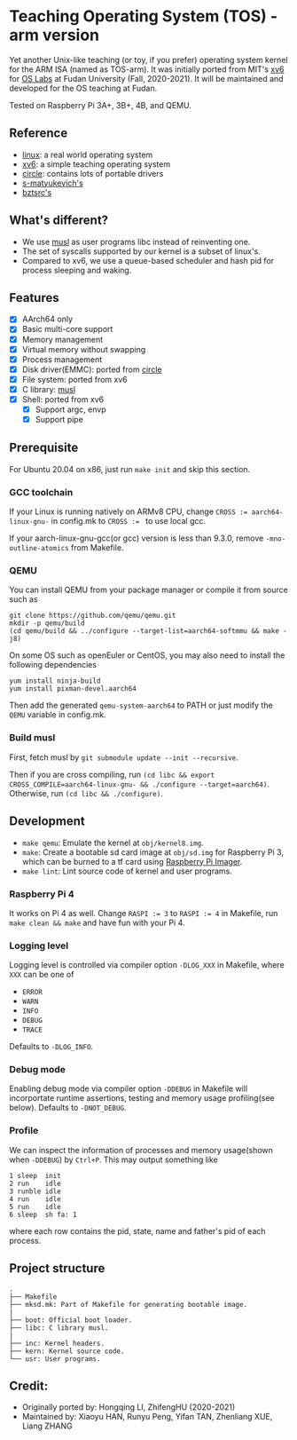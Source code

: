 # Teaching Operating System (TOS) - arm version

Yet another Unix-like teaching (or toy, if you prefer) operating system kernel for the ARM ISA (named as TOS-arm).  It was initially ported from MIT's [xv6](https://github.com/mit-pdos/xv6-public/) for [OS Labs](https://github.com/FDUCSLG/OS-2020Fall-Fudan/) at Fudan University (Fall, 2020-2021). It will be maintained and developed for the OS teaching at Fudan. 

Tested on Raspberry Pi 3A+, 3B+, 4B, and QEMU.

## Reference

- [linux](https://github.com/raspberrypi/linux): a real world operating system
- [xv6](https://github.com/mit-pdos/xv6-public/): a simple teaching operating system
- [circle](https://github.com/rsta2/circle): contains lots of portable drivers
- [s-matyukevich's](https://github.com/s-matyukevich/raspberry-pi-os)
- [bztsrc's](https://github.com/bztsrc/raspi3-tutorial)

## What's different?

- We use [musl](https://musl.libc.org/) as user programs libc instead of reinventing one.
- The set of syscalls supported by our kernel is a subset of linux's.
- Compared to xv6, we use a queue-based scheduler and hash pid for process sleeping and waking.

## Features

- [x] AArch64 only
- [x] Basic multi-core support
- [x] Memory management
- [x] Virtual memory without swapping
- [x] Process management
- [x] Disk driver(EMMC): ported from [circle](https://github.com/rsta2/circle/tree/master/addon/SDCard)
- [x] File system: ported from xv6
- [x] C library: [musl](https://musl.libc.org/)
- [x] Shell: ported from xv6
  - [x] Support argc, envp
  - [x] Support pipe

## Prerequisite

For Ubuntu 20.04 on x86, just run `make init` and skip this section.

### GCC toolchain

If your Linux is running natively on ARMv8 CPU, change `CROSS := aarch64-linux-gnu-`
in config.mk to `CROSS := ` to use local gcc.

If your aarch-linux-gnu-gcc(or gcc) version is less than 9.3.0, remove `-mno-outline-atomics` from Makefile.

### QEMU

You can install QEMU from your package manager or compile it from source such as

```
git clone https://github.com/qemu/qemu.git
mkdir -p qemu/build
(cd qemu/build && ../configure --target-list=aarch64-softmmu && make -j8)
```

On some OS such as openEuler or CentOS, you may also need to install the following dependencies

```
yum install ninja-build
yum install pixman-devel.aarch64
```

Then add the generated `qemu-system-aarch64` to PATH or just modify the `QEMU` variable in config.mk.

### Build musl

First, fetch musl by `git submodule update --init --recursive`.

Then if you are cross compiling, run `(cd libc && export CROSS_COMPILE=aarch64-linux-gnu- && ./configure --target=aarch64)`.
Otherwise, run `(cd libc && ./configure)`.

## Development

- `make qemu`: Emulate the kernel at `obj/kernel8.img`.
- `make`: Create a bootable sd card image at `obj/sd.img` for Raspberry Pi 3, which can be burned to a tf card using [Raspberry Pi Imager](https://www.raspberrypi.org/software/).
- `make lint`: Lint source code of kernel and user programs.

### Raspberry Pi 4

It works on Pi 4 as well. Change `RASPI := 3` to `RASPI := 4` in Makefile, run `make clean && make`
and have fun with your Pi 4.

### Logging level

Logging level is controlled via compiler option `-DLOG_XXX` in Makefile, where `XXX` can be one of

- `ERROR`
- `WARN`
- `INFO`
- `DEBUG`
- `TRACE`

Defaults to `-DLOG_INFO`.

### Debug mode

Enabling debug mode via compiler option `-DDEBUG` in Makefile will incorportate runtime assertions,
testing and memory usage profiling(see below). Defaults to `-DNOT_DEBUG`.

### Profile

We can inspect the information of processes and memory usage(shown when `-DDEBUG`) by `Ctrl+P`.
This may output something like

```
1 sleep  init
2 run    idle
3 runble idle
4 run    idle
5 run    idle
6 sleep  sh fa: 1  
```

where each row contains the pid, state, name and father's pid of each process.

## Project structure

```
.
├── Makefile
├── mksd.mk: Part of Makefile for generating bootable image.
|
├── boot: Official boot loader.
├── libc: C library musl.
|
├── inc: Kernel headers.
├── kern: Kernel source code.
└── usr: User programs.
```

## Credit:
- Originally ported by: Hongqing LI, ZhifengHU (2020-2021)
- Maintained by: Xiaoyu HAN, Runyu Peng, Yifan TAN, Zhenliang XUE, Liang ZHANG
